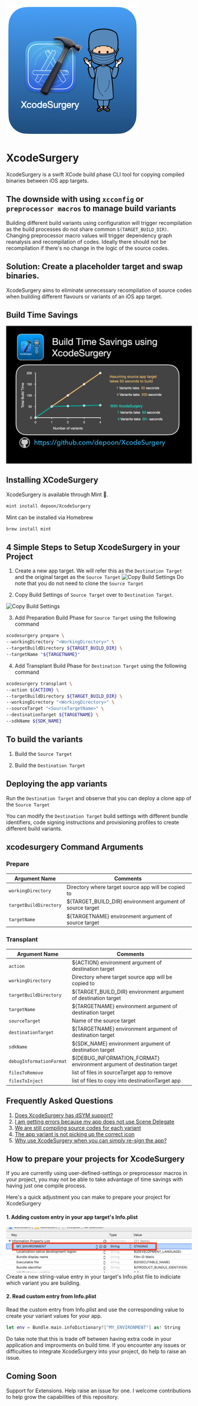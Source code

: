 
![Image of XcodeSurgery](docs/images/XcodeSurgeryLogo_v2.png)
# XcodeSurgery

XcodeSurgery is a swift XCode build phase CLI tool for copying compiled binaries between iOS app targets. 

## The downside with using `xcconfig` or `preprocessor macros` to manage build variants
Building different build variants using configuration will trigger recompilation as the build processes do not share common `$(TARGET_BUILD_DIR)`. Changing preprocessor macro values will trigger dependency graph reanalysis and recompilation of codes. Ideally there should not be recompilation if there's no change in the logic of the source codes.

## Solution: Create a placeholder target and swap binaries.
XcodeSurgery aims to eliminate unnecessary recompilation of source codes when building different flavours or variants of an iOS app target.

## Build Time Savings
![Copy Build Settings](docs/images/BuildTimeSavings.png)

## Installing XCodeSurgery


XcodeSurgery is available through Mint 🌱.
```sh
mint install depoon/XcodeSurgery
```

Mint can be installed via Homebrew
```sh
brew install mint
```

## 4 Simple Steps to Setup XcodeSurgery in your Project
1. Create a new app target. We will refer this as the `Destination Target` and the original target as the `Source Target`
![Copy Build Settings](docs/images/CreateNewTarget.gif)
Do note that you do not need to clone the `Source Target`

2. Copy Build Settings of `Source Target` over to `Destination Target`.

![Copy Build Settings](docs/images/CopyBuildSettings.gif)

3. Add Preparation Build Phase for `Source Target` using the following command
```sh
xcodesurgery prepare \
--workingDirectory "<WorkingDirectory>" \
--targetBuildDirectory ${TARGET_BUILD_DIR} \
--targetName "${TARGETNAME}"
```
4. Add Transplant Build Phase for `Destination Target` using the following command
```sh
xcodesurgery transplant \
--action ${ACTION} \
--targetBuildDirectory ${TARGET_BUILD_DIR} \
--workingDirectory "<WorkingDirectory>" \
--sourceTarget "<SourceTargetName>" \
--destinationTarget ${TARGETNAME} \
--sdkName ${SDK_NAME}

```

## To build the variants
1. Build the `Source Target`

2. Build the `Destination Target`

## Deploying the app variants
Run the `Destination Target` and observe that you can deploy a clone app of the `Source Target`

You can modify the `Destination Target` build settings with different bundle identifiers, code signing instructions and provisioning profiles to create different build variants.

## xcodesurgery Command Arguments
### Prepare
Argument Name | Comments
------------ | -------------
`workingDirectory` | Directory where target source app will be copied to
`targetBuildDirectory` | ${TARGET_BUILD_DIR} environment argument of source target
`targetName` | ${TARGETNAME} environment argument of source target

### Transplant
Argument Name | Comments
------------ | -------------
`action` | ${ACTION} environment argument of destination target
`workingDirectory` | Directory where target source app will be copied to
`targetBuildDirectory` | ${TARGET_BUILD_DIR} environment argument of destination target
`targetName` | ${TARGETNAME} environment argument of destination target
`sourceTarget` | Name of the source target
`destinationTarget` | ${TARGETNAME} environment argument of destination target
`sdkName` | ${SDK_NAME} environment argument of destination target
`debugInformationFormat` | ${DEBUG_INFORMATION_FORMAT} environment argument of destination target
`filesToRemove` | list of files in sourceTarget app to remove
`filesToInject` | list of files to copy into destinationTarget app

## Frequently Asked Questions
1. [Does XcodeSurgery has dSYM support?](./docs/faq.md#does-xcodesurgery-has-dsym-support)
2. [I am getting errors because my app does not use Scene Delegate](./docs/faq.md#i-am-getting-errors-because-my-app-does-not-use-scene-delegate)
3. [We are still compiling source codes for each variant](./docs/faq.md#we-are-still-compiling-source-codes-for-each-variant)
4. [The app variant is not picking up the correct icon](./docs/faq.md#the-app-variant-is-not-picking-up-the-correct-icon)
5. [Why use XcodeSurgery when you can simply re-sign the app?](./docs/faq.md#why-use-xcodesurgery-when-you-can-simply-re-sign-the-app)

## How to prepare your projects for XcodeSurgery
If you are currently using user-defined-settings or preprocessor macros in your project, you may not be able to take advantage of time savings with having just one compile process.

Here's a quick adjustment you can make to prepare your project for XcodeSurgery

#### 1. Adding custom entry in your app target's Info.plist
![Adding custom entry in your app target's Info.plist](docs/images/ExampleCustomEnvInfo.png)
Create a new string-value entry in your target's Info.plist file to indiciate which variant you are building.

#### 2. Read custom entry from Info.plist
Read the custom entry from Info.plist and use the corresponding value to create your variant values for your app.
```swift
let env = Bundle.main.infoDictionary?["MY_ENVIRONMENT"] as! String
```

Do take note that this is trade off between having extra code in your application and improvments on build time. If you encounter any issues or difficulties to integrate XcodeSurgery into your project, do help to raise an issue.

## Coming Soon
Support for Extensions. Help raise an issue for one. I welcome contributions to help grow the capabilities of this repository.